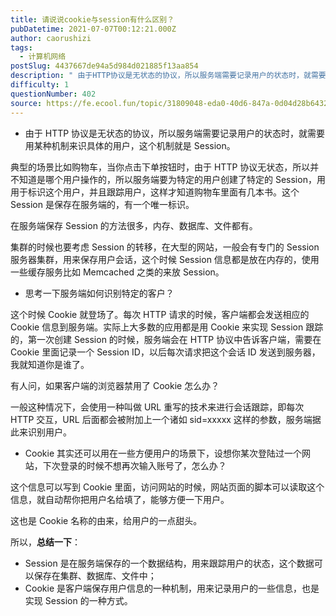 ```yaml
---
title: 请说说cookie与session有什么区别？
pubDatetime: 2021-07-07T00:12:21.000Z
author: caorushizi
tags:
  - 计算机网络
postSlug: 4437667de94a5d984d021885f13aa854
description: " 由于HTTP协议是无状态的协议，所以服务端需要记录用户的状态时，就需要用某种机制来识具体的用户，这个机制就是Session。 典型的场景比如购物车，当你点击下单按钮时，由于HTTP协议无状态，所以并不知道是哪个用户操作的，所以服务端要为特定的用户创建了特定的Session，用用于标识这个用户，并且跟踪用户，这样才知道购物车里面有几本书。这个Session是保存在服务端的，有一个唯一标识。 在服务"
difficulty: 1
questionNumber: 402
source: https://fe.ecool.fun/topic/31809048-eda0-40d6-847a-0d04d28b6432
---
```


- 由于 HTTP 协议是无状态的协议，所以服务端需要记录用户的状态时，就需要用某种机制来识具体的用户，这个机制就是 Session。

典型的场景比如购物车，当你点击下单按钮时，由于 HTTP 协议无状态，所以并不知道是哪个用户操作的，所以服务端要为特定的用户创建了特定的 Session，用用于标识这个用户，并且跟踪用户，这样才知道购物车里面有几本书。这个 Session 是保存在服务端的，有一个唯一标识。

在服务端保存 Session 的方法很多，内存、数据库、文件都有。

集群的时候也要考虑 Session 的转移，在大型的网站，一般会有专门的 Session 服务器集群，用来保存用户会话，这个时候 Session 信息都是放在内存的，使用一些缓存服务比如 Memcached 之类的来放 Session。

- 思考一下服务端如何识别特定的客户？

这个时候 Cookie 就登场了。每次 HTTP 请求的时候，客户端都会发送相应的 Cookie 信息到服务端。实际上大多数的应用都是用 Cookie 来实现 Session 跟踪的，第一次创建 Session 的时候，服务端会在 HTTP 协议中告诉客户端，需要在 Cookie 里面记录一个 Session ID，以后每次请求把这个会话 ID 发送到服务器，我就知道你是谁了。

有人问，如果客户端的浏览器禁用了 Cookie 怎么办？

一般这种情况下，会使用一种叫做 URL 重写的技术来进行会话跟踪，即每次 HTTP 交互，URL 后面都会被附加上一个诸如 sid=xxxxx 这样的参数，服务端据此来识别用户。

- Cookie 其实还可以用在一些方便用户的场景下，设想你某次登陆过一个网站，下次登录的时候不想再次输入账号了，怎么办？

这个信息可以写到 Cookie 里面，访问网站的时候，网站页面的脚本可以读取这个信息，就自动帮你把用户名给填了，能够方便一下用户。

这也是 Cookie 名称的由来，给用户的一点甜头。

所以，**总结一下**：

- Session 是在服务端保存的一个数据结构，用来跟踪用户的状态，这个数据可以保存在集群、数据库、文件中；
- Cookie 是客户端保存用户信息的一种机制，用来记录用户的一些信息，也是实现 Session 的一种方式。
